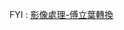 FYI : [影像處理-傅立葉轉換](https://medium.com/@yphbchou0911/%E5%BD%B1%E5%83%8F%E8%99%95%E7%90%86-%E5%82%85%E7%AB%8B%E8%91%89%E8%BD%89%E6%8F%9B-b8c6e886bf9b)
